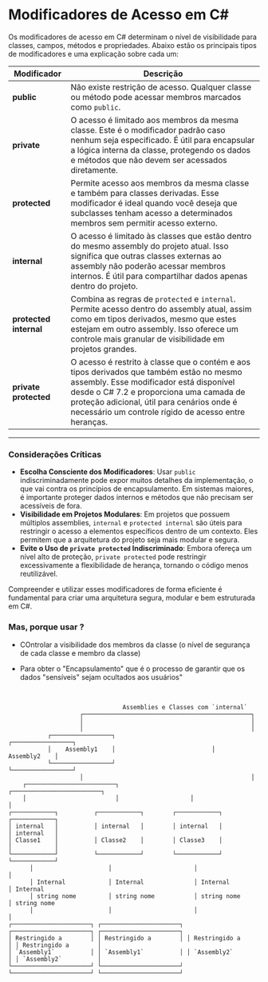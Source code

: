 # Modificadores de Acesso em C#

Os modificadores de acesso em C# determinam o nível de visibilidade para classes, campos, métodos e propriedades. Abaixo estão os principais tipos de modificadores e uma explicação sobre cada um:

| Modificador          | Descrição |
|----------------------|-----------|
| **public**           | Não existe restrição de acesso. Qualquer classe ou método pode acessar membros marcados como `public`. |
| **private**          | O acesso é limitado aos membros da mesma classe. Este é o modificador padrão caso nenhum seja especificado. É útil para encapsular a lógica interna da classe, protegendo os dados e métodos que não devem ser acessados diretamente. |
| **protected**        | Permite acesso aos membros da mesma classe e também para classes derivadas. Esse modificador é ideal quando você deseja que subclasses tenham acesso a determinados membros sem permitir acesso externo. |
| **internal**         | O acesso é limitado às classes que estão dentro do mesmo assembly do projeto atual. Isso significa que outras classes externas ao assembly não poderão acessar membros internos. É útil para compartilhar dados apenas dentro do projeto. |
| **protected internal** | Combina as regras de `protected` e `internal`. Permite acesso dentro do assembly atual, assim como em tipos derivados, mesmo que estes estejam em outro assembly. Isso oferece um controle mais granular de visibilidade em projetos grandes. |
| **private protected** | O acesso é restrito à classe que o contém e aos tipos derivados que também estão no mesmo assembly. Esse modificador está disponível desde o C# 7.2 e proporciona uma camada de proteção adicional, útil para cenários onde é necessário um controle rígido de acesso entre heranças. |

---

### Considerações Críticas

- **Escolha Consciente dos Modificadores**: Usar `public` indiscriminadamente pode expor muitos detalhes da implementação, o que vai contra os princípios de encapsulamento. Em sistemas maiores, é importante proteger dados internos e métodos que não precisam ser acessíveis de fora.
- **Visibilidade em Projetos Modulares**: Em projetos que possuem múltiplos assemblies, `internal` e `protected internal` são úteis para restringir o acesso a elementos específicos dentro de um contexto. Eles permitem que a arquitetura do projeto seja mais modular e segura.
- **Evite o Uso de `private protected` Indiscriminado**: Embora ofereça um nível alto de proteção, `private protected` pode restringir excessivamente a flexibilidade de herança, tornando o código menos reutilizável.

Compreender e utilizar esses modificadores de forma eficiente é fundamental para criar uma arquitetura segura, modular e bem estruturada em C#.


### Mas, porque usar ?
 - COntrolar a visibilidade dos membros da classe (o nível de segurança de cada classe e membro da classe)

 - Para obter o "Encapsulamento" que é o processo de garantir que os dados "sensíveis" sejam ocultados aos usuários"


<br/>

```plaintext
                                Assemblies e Classes com `internal`
                    ┌───────────────────────────────────────────────┐
                    │                                               │
                    │                                               │
           ┌─────────────────┐                           ┌─────────────────┐
           │    Assembly1    │                           │    Assembly2    │
           └─────────────────┘                           └─────────────────┘
                    │                                               │
    ┌─────────────────────────┐                    ┌─────────────────────────┐
    │                         │                    │                         │
┌────────────┐          ┌────────────┐        ┌────────────┐          ┌────────────┐
│ internal   │          │ internal   │        │ internal   │          │ internal   │
│ Classe1    │          │ Classe2    │        │ Classe3    │          │            │
└────────────┘          └────────────┘        └────────────┘          └────────────┘
      │                     │                       │                      │
      │ Internal            │ Internal              │ Internal             │ Internal
      │ string nome         │ string nome           │ string nome          │ string nome
      │                     │                       │                      │
┌──────────────────────┐ ┌──────────────────────┐ ┌──────────────────────┐ ┌──────────────────────┐
│ Restringido a        │ │ Restringido a        │ │ Restringido a        │ │ Restringido a        │
│ `Assembly1`          │ │ `Assembly1`          │ │ `Assembly2`          │ │ `Assembly2`          │
└──────────────────────┘ └──────────────────────┘ └──────────────────────┘ └──────────────────────┘
